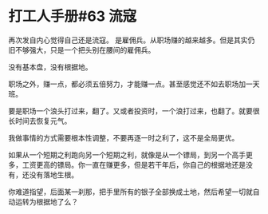 # 打工人手册#63 流寇

  
再次发自内心觉得自己还是流寇。
是雇佣兵。从职场赚的越来越多。但是其实仍旧不够强大，只是一个把头别在腰间的雇佣兵。
 
没有基本盘，没有根据地。
 
职场之外，赚一点，都必须五倍努力，才能赚一点。甚至感觉还不如去职场加一天班。
 
要是职场一个浪头打过来，翻了。又或者投资时，一个浪打过来，也翻了。就要很长时间去恢复元气。
 
我做事情的方式需要根本性调整，不要再逐一时之利了，这不是全局更优。
 
如果从一个短期之利跑向另一个短期之利，就像是从一个镖局，到另一个高手更多，工资更高的镖局。你一直在赚更多，但是若干年后，你自己的根据地还是没有，还没有落地生根。
 
你难道指望，后面某一刹那，把手里所有的银子全部换成土地，然后希望一切就自动运转为根据地了么？